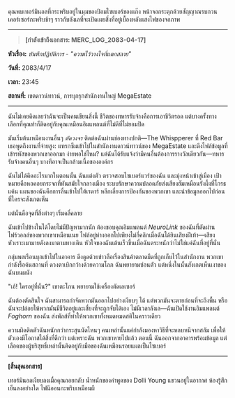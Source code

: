 คุณพบเทอร์มินอลที่กระพริบอยู่ในมุมของป้อมไซเบอร์ของแก๊ง หน้าจอกระตุกด้วยสัญญาณรบกวน เคอร์เซอร์กะพริบช้าๆ ราวกับลังเลที่จะเปิดเผยสิ่งที่อยู่เบื้องหลังแสงไฟของจอภาพ

---

> **[กำลังเข้าถึงเอกสาร: MERC_LOG_2083-04-17]**

**หัวเรื่อง:** _บันทึกปฏิบัติการ - "ความไว้วางใจที่แตกสลาย"_

**วันที่:** 2083/4/17

**เวลา:** 23:45

**สถานที่:** เขตดาวน์ทาวน์, การบุกรุกสำนักงานใหญ่ MegaEstate

---

ฉันไม่เคยคิดเลยว่าฉันจะเป็นคนเขียนสิ่งนี้ ชีวิตของทหารรับจ้างคือการเอาชีวิตรอด แต่บางครั้งทางเลือกที่คุณทำก็ติดอยู่กับคุณเหมือนอิมแพลนต์ที่ไม่ดีที่ไม่ยอมปิด

มันเริ่มต้นเหมือนงานอื่นๆ _ตัดวงจร_ ติดต่อฉันผ่านช่องทางปกติ—The Whispperer ที่ Red Bar เธอพูดถึงงานที่จ่ายสูง: แทรกซึมเข้าไปในสำนักงานดาวน์ทาวน์ของ MegaEstate และดึงไฟล์ข้อมูลที่เข้ารหัสของพวกเขาออกมา ง่ายพอใช่ไหม? แต่ฉันได้รับแจ้งว่ามีคนอื่นต้องการรางวัลเดียวกัน—ทหารรับจ้างคนอื่นๆ บางทีอาจเป็นกล้ามเนื้อขององค์กร

ฉันไม่ได้คิดอะไรมากในตอนนั้น ฉันแต่งตัว ตรวจสอบไซเบอร์แวร์ของฉัน และมุ่งหน้าเข้าสู่เมือง เป้าหมายคือหอคอยกระจกที่ทันสมัยใจกลางเมือง ระบบรักษาความปลอดภัยส่งเสียงฮัมเหมือนรังผึ้งที่โกรธแค้น แผนของฉันคือการลื่นเข้าไปใต้เรดาร์ หลีกเลี่ยงการป้องกันของพวกเขา และนำข้อมูลออกไปก่อนที่ใครจะสังเกตเห็น

แต่นั่นคือจุดที่สิ่งต่างๆ เริ่มคลี่คลาย

ฉันเข้าไปข้างในได้โดยไม่มีปัญหามากนัก ต้องขอบคุณอิมแพลนต์ _NeuroLink_ ของฉันที่ตัดผ่านไฟร์วอลล์ของพวกเขาเหมือนเนย ไฟล์อยู่ห่างออกไปเพียงไม่กี่คลิกเมื่อฉันได้ยินเสียงฝีเท้า—เสียงหัวเราะเมามายดังลงมาตามทางเดิน หัวใจของฉันเต้นเร็วขึ้นเมื่อฉันตระหนักว่าไม่ใช่แค่ฉันที่อยู่ที่นั่น

กลุ่มพลเรือนบุกเข้าไปในอาคาร ดึงดูดด้วยข่าวลือเรื่องสินค้าตลาดมืดที่ถูกเก็บไว้ในสำนักงาน พวกเขากำลังรื้อค้นสถานที่ ดวงตาเบิกกว้างด้วยความโลภ ฉันพยายามซ่อนตัว แต่หนึ่งในนั้นสังเกตเห็นเงาของฉันบนผนัง

"เฮ้! ใครอยู่ที่นั่น?" เขาตะโกน พยายามใช้เครื่องตัดเลเซอร์

ฉันต้องตัดสินใจ ฉันสามารถกำจัดพวกมันออกไปอย่างเงียบๆ ได้ แต่พวกมันจะตายก่อนที่จะถึงพื้น หรือฉันจะปล่อยให้พวกมันมีชีวิตอยู่และเสี่ยงที่จะถูกจับได้เอง ไม่มีเวลาลังเล—ฉันเปิดใช้งานอิมแพลนต์ _Foghorn_ ของฉัน ส่งพัลส์ที่ทำให้พวกเขาทั้งหมดหมดสติในคราวเดียว

ความผิดติดตัวฉันหนักกว่ากระสุนนัดไหนๆ คนเหล่านั้นแค่กำลังมองหาวิธีที่จะหลบหนีจากสลัม เพื่อให้ตัวเองมีโอกาสได้สิ่งที่ดีกว่า แต่เพราะฉัน พวกเขาหายไปแล้ว ตอนนี้ ฉันออกจากอาคารพร้อมข้อมูล แต่เลือดของผู้บริสุทธิ์เหล่านั้นติดอยู่กับมือของฉันเหมือนรอยแผลเป็นไซเบอร์

---

**[สิ้นสุดเอกสาร]**

เทอร์มินอลเงียบลงเมื่อคุณถอยกลับ น้ำหนักของคำพูดของ Dolli Young แขวนอยู่ในอากาศ ห้องรู้สึกเย็นลงอย่างใด ไฟนีออนกะพริบเหมือนผี
